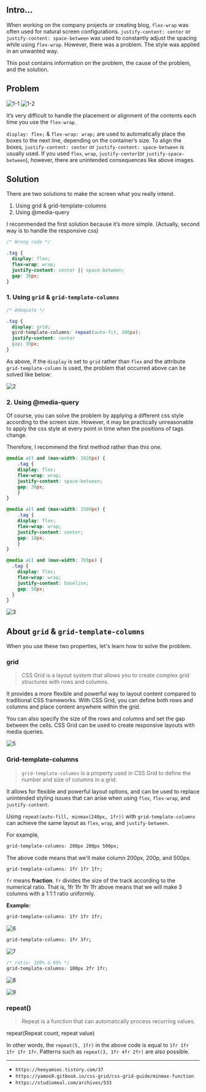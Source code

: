 ## Intro...
When working on the company projects or creating blog, `flex-wrap` was often used for natural screen configurations. `justify-content: center` or `justify-content: space-between` was used to constantly adjust the spacing while using `flex-wrap`. However, there was a problem. The style was applied in an unwanted way. 

This post contains information on the problem, the cause of the problem, and the solution.

## Problem
![1-1](https://github.com/jinscodes/Blog_nextJS/assets/87598134/305b418f-11e9-474f-b2ce-229742a3ba17)
![1-2](https://github.com/jinscodes/Blog_nextJS/assets/87598134/3e8e97c7-45b1-4a54-8a1c-0e7a3d662f91)

It’s very difficult to handle the placement or alignment of the contents each time you use the `flex-wrap`. 

`display: flex;` & `flex-wrap: wrap;` are used to automatically place the boxes to the next line, depending on the container’s size. To align the boxes, `justify-content: center` or `justify-content: space-between` is usually used. If you used `flex`, `wrap`, `justify-center`(or `justify-space-between`), however, there are unintended consequences like above images.

## Solution
There are two solutions to make the screen what you really intend.

1. Using grid & grid-template-columns
2. Using @media-query

I recommended the first solution because it’s more simple. (Actually, second way is to handle the responsive css)

```css
/* Wrong code */

.tag {
  display: flex;
  flex-wrap: wrap;
  justify-content: center || space-between;
  gap: 30px;
}
```

### 1. Using `grid` & `grid-template-columns`
```css
/* Adequate */

.tag {
  display: grid;
  gird-template-columns: repeat(auto-fit, 200px);
  justify-content: center
  gap: 30px;
}
```

As above, if the `display` is set to `grid` rather than `flex` and the attribute `grid-template-column` is used, the problem that occurred above can be solved like below:

![2](https://github.com/jinscodes/Blog_nextJS/assets/87598134/9736790a-2ab2-43fb-86cb-4c68f122462b)

### 2. Using @media-query

Of course, you can solve the problem by applying a different css style according to the screen size. However, it may be practically unreasonable to apply the css style at every point in time when the positions of tags change. 

Therefore, I recommend the first method rather than this one.

```css
@media all and (max-width: 1920px) {
	.tag {
    display: flex;
    flex-wrap: wrap;
    justify-content: space-between;
    gap: 30px;
	}
}

@media all and (max-width: 1500px) {
	.tag {
    display: flex;
    flex-wrap: wrap;
    justify-content: center;
    gap: 10px;
	}
}

@media all and (max-width: 769px) {
  .tag {
    display: flex;
    flex-wrap: wrap;
    justify-content: baseline;
    gap: 50px;
  }
}
```

![3](https://github.com/jinscodes/Blog_nextJS/assets/87598134/5fdfe2c5-d6e7-4f27-a78b-c8f4194c5a22)

## About `grid` & `grid-template-columns`

When you use these two properties, let's learn how to solve the problem.

### grid
> CSS Grid is a layout system that allows you to create complex grid structures with rows and columns.

It provides a more flexible and powerful way to layout content compared to traditional CSS frameworks. With CSS Grid, you can define both rows and columns and place content anywhere within the grid.

You can also specify the size of the rows and columns and set the gap between the cells. CSS Grid can be used to create responsive layouts with media queries.

![5](https://github.com/jinscodes/Blog_nextJS/assets/87598134/25fa9bba-fa6b-432d-b871-fdf0aeae9178)

### Grid-template-columns
> `grid-template-columns` is a property used in CSS Grid to define the number and size of columns in a grid.

It allows for flexible and powerful layout options, and can be used to replace unintended styling issues that can arise when using `flex`, `flex-wrap`, and `justify-content`.

Using `repeat(auto-fill, minmax(240px, 1fr))` with `grid-template-columns` can achieve the same layout as `flex`, `wrap`, and `justify-between`.

For example, 

```css
grid-template-columns: 200px 200px 500px;
```

The above code means that we'll make column 200px, 200p, and 500px.

```css
grid-template-columns: 1fr 1fr 1fr;
```

`fr` means **fraction**. `fr` divides the size of the track according to the numerical ratio. That is, 1fr 1fr 1fr 1fr above means that we will make 3 columns with a 1:1:1 ratio uniformly.

**Example:**

```css
grid-template-columns: 1fr 1fr 1fr;
```

![6](https://github.com/jinscodes/Blog_nextJS/assets/87598134/393f59c5-b841-4ab0-9e86-d9a83ecf912e)

```css
grid-template-columns: 1fr 3fr;
```

![7](https://github.com/jinscodes/Blog_nextJS/assets/87598134/60be964f-271e-4318-9a4f-9bad0a26979a)

```css
/* ratio: 100% & 60% */
grid-template-columns: 100px 2fr 1fr;
```

![8](https://github.com/jinscodes/Blog_nextJS/assets/87598134/d7d3790c-9e6a-4b6e-8de9-1170f7b2cc80)

![9](https://github.com/jinscodes/Blog_nextJS/assets/87598134/df9c500b-d5c0-4dc5-9015-188a42999662)

### repeat()
> Repeat is a function that can automatically process recurring values.

repeat(Repeat count, repeat value)

In other words, the `repeat(5, 1fr)` in the above code is equal to `1fr 1fr 1fr 1fr 1fr`. Patterns such as `repeat(3, 1fr 4fr 2fr)` are also possible.

---

- `https://heeyamsec.tistory.com/37`
- `https://yamoo9.gitbook.io/css-grid/css-grid-guide/minmax-function`
- `https://studiomeal.com/archives/533`